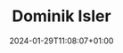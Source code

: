 ---
title: "Dominik Isler"
date: 2024-01-29T11:08:07+01:00
draft: false
image: "img/default.jpg"
weight: 5
description: Semester Thesis
---